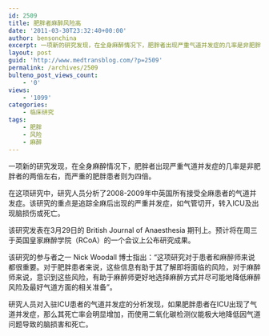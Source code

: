 ```yaml
---
id: 2509
title: 肥胖者麻醉风险高
date: '2011-03-30T23:32:40+00:00'
author: bensonchina
excerpt: 一项新的研究发现，在全身麻醉情况下，肥胖者出现严重气道并发症的几率是非肥胖者的两倍左右，而严重的肥胖患者则为四倍。
layout: post
guid: 'http://www.medtransblog.com/?p=2509'
permalink: /archives/2509
bulteno_post_views_count:
    - '0'
views:
    - '1099'
categories:
    - 临床研究
tags:
    - 肥胖
    - 风险
    - 麻醉
---
```


一项新的研究发现，在全身麻醉情况下，肥胖者出现严重气道并发症的几率是非肥胖者的两倍左右，而严重的肥胖患者则为四倍。

在这项研究中，研究人员分析了2008-2009年中英国所有接受全麻患者的气道并发症。该研究的重点是追踪全麻后出现的严重并发症，如气管切开，转入ICU及出现脑损伤或死亡。

该研究发表在3月29日的 British Journal of Anaesthesia 期刊上。预计将在周三于英国皇家麻醉学院（RCoA）的一个会议上公布研究成果。

该研究的参与者之一 Nick Woodall 博士指出：“这项研究对于患者和麻醉师来说都很重要。对于肥胖患者来说，这些信息有助于其了解即将面临的风险，对于麻醉师来说，意识到这些风险，有助于麻醉师更好地选择麻醉方式并尽可能地降低麻醉风险及最好气道方面的相关准备”。

研究人员对入驻ICU患者的气道并发症的分析发现，如果肥胖患者在ICU出现了气道并发症，那么其死亡率会明显增加，而使用二氧化碳检测仪能极大地降低因气道问题导致的脑损害和死亡。
